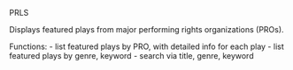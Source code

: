 PRLS

Displays featured plays from major performing rights organizations (PROs).

Functions:
    - list featured plays by PRO, with detailed info for each play
    - list featured plays by genre, keyword
    - search via title, genre, keyword
    
